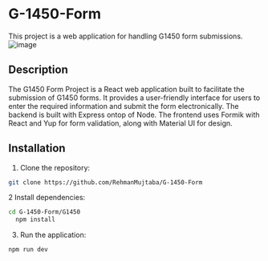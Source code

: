 # G-1450-Form

This project is a web application for handling G1450 form submissions.
![image](https://github.com/RehmanMujtaba/G-1450-Form/assets/97486476/6f34446f-e0d6-4a25-8291-8b585089fe3e)


## Description

The G1450 Form Project is a React web application built to facilitate the submission of G1450 forms. It provides a user-friendly interface for users to enter the required information and submit the form electronically. The backend is built with Express ontop of Node. The frontend uses Formik with React and Yup for form validation, along with Material UI for design.


## Installation
1. Clone the repository:

```bash
git clone https://github.com/RehmanMujtaba/G-1450-Form
```
2 Install dependencies:

```bash
cd G-1450-Form/G1450
  npm install
```

3. Run the application:
```bash
npm run dev
```
   
